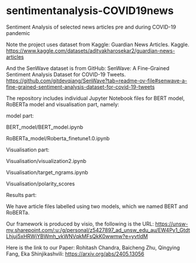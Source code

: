 # sentimentanalysis-COVID19news
Sentiment Analysis of selected news articles pre and during COVID-19 pandemic

Note the project uses dataset from Kaggle: Guardian News Articles. Kaggle. 
https://www.kaggle.com/datasets/adityakharosekar2/guardian-news-articles

And the SenWave dataset is from GitHub: SenWave: A Fine-Grained Sentiment Analysis Dataset for COVID-19 Tweets. 
https://github.com/gitdevqiang/SenWave?tab=readme-ov-file#senwave-a-fine-grained-sentiment-analysis-dataset-for-covid-19-tweets

The repository includes individual Jupyter Notebook files for BERT model, RoBERTa model and visualisation part, namely:

model part:

BERT_model/BERT_model.ipynb

RoBERTa_model/Roberta_finetune1.0.ipynb

Visualisation part:

Visualisation/visualization2.ipynb

Visualisation/target_ngrams.ipynb

Visualisation/polarity_scores

Results part:

We have article files labelled using two models, which we named BERT and RoBERTa.

Our framework is produced by visio, the following is the URL: https://unsw-my.sharepoint.com/:u:/g/personal/z5427897_ad_unsw_edu_au/EW4Py1_GtdtLhjuj5xHRWjYBWmh_vkWNVqkMFsQkK0wwmw?e=yvtldM

Here is the link to our Paper: Rohitash Chandra, Baicheng Zhu, Qingying Fang, Eka Shinjikashvili: https://arxiv.org/abs/2405.13056 
